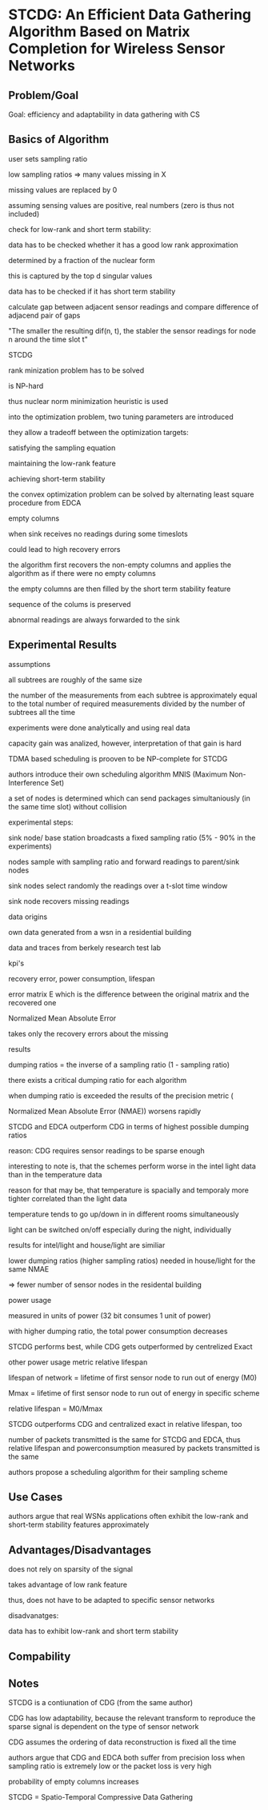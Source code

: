 # STCDG: An Efficient Data Gathering Algorithm Based on Matrix Completion for Wireless Sensor Networks

## Problem/Goal

Goal: efficiency and adaptability in data gathering with CS

## Basics of Algorithm

user sets sampling ratio

low sampling ratios => many values missing in X

missing values are replaced by 0

assuming sensing values are positive, real numbers (zero is thus not included)

check for low-rank and short term stability:

data has to be checked whether it has a good low rank approximation

determined by a fraction of the nuclear form

this is captured by the top d singular values

data has to be checked if it has short term stability

calculate gap between adjacent sensor readings and compare difference of adjacend pair of gaps

"The smaller the resulting dif(n, t), the stabler the sensor readings for node n around the time slot t"

STCDG

rank minization problem has to be solved 

is NP-hard 

thus nuclear norm minimization heuristic is used 

into the optimization problem, two tuning parameters are introduced 

they allow a tradeoff between the optimization targets: 

satisfying the sampling equation  

maintaining the low-rank feature 

achieving short-term stability 

the convex optimization problem can be solved by alternating least square procedure from EDCA 

empty columns 

when sink receives no readings during some timeslots 

could lead to high recovery errors 

the algorithm first recovers the non-empty columns and applies the algorithm as if there were no empty columns 

the empty columns are then filled by the short term stability feature 

sequence of the colums is preserved 

abnormal readings are always forwarded to the sink 

 
## Experimental Results

assumptions 

all subtrees are roughly of the same size 

the number of the measurements from each subtree is approximately equal to the total number of required measurements divided by the number of subtrees all the time 

experiments were done analytically and using real data 

capacity gain was analized, however, interpretation of that gain is hard 

TDMA based scheduling is prooven to be NP-complete for STCDG 

authors introduce their own scheduling algorithm MNIS (Maximum Non-Interference Set) 

a set of nodes is determined which can send packages simultaniously (in the same time slot) without collision 

experimental steps: 

sink node/ base station broadcasts a fixed sampling ratio (5% - 90% in the experiments) 

nodes sample with sampling ratio and forward readings to parent/sink nodes 

sink nodes select randomly the readings over a t-slot time window 

sink node recovers missing readings 

data origins 

own data generated from a wsn in a residential building 

data and traces from berkely research test lab 

kpi's 

recovery error, power consumption, lifespan 

error matrix E which is the difference between the original matrix and the recovered one 

Normalized Mean Absolute Error 

takes only the recovery errors about the missing  

results 

dumping ratios  = the inverse of a sampling ratio (1 - sampling ratio) 

there exists a critical dumping ratio for each algorithm 

when dumping ratio is exceeded the results of the precision metric ( 

Normalized Mean Absolute Error (NMAE)) worsens rapidly 

STCDG and EDCA outperform CDG in terms of highest possible dumping ratios 

reason: CDG requires sensor readings to be sparse enough 

interesting to note is, that the schemes perform worse in the intel light data than in the temperature data 

reason for that may be, that temperature is spacially and temporaly more tighter correlated than the light data 

temperature tends to go up/down in in different rooms simultaneously 

light can be switched on/off especially during the night, individually 

results for intel/light and house/light are similiar 

lower dumping ratios (higher sampling ratios) needed in house/light for the same NMAE 

=> fewer number of sensor nodes in the residental building 

power usage 

measured in units of power (32 bit consumes 1 unit of power) 

with higher dumping ratio, the total power consumption decreases 

STCDG performs best, while CDG gets outperformed by centrelized Exact 

other power usage metric relative lifespan 

lifespan of network = lifetime of first sensor node to run out of energy (M0) 

Mmax = lifetime of first sensor node to run out of energy in specific scheme 

relative lifespan = M0/Mmax 

STCDG outperforms CDG and centralized exact in relative lifespan, too 

number of packets transmitted is the same for STCDG and EDCA, thus relative lifespan and powerconsumption measured by packets transmitted is the same 

authors propose a scheduling algorithm for their sampling scheme 


## Use Cases

authors argue that real WSNs applications often exhibit the low-rank and short-term stability features approximately 

## Advantages/Disadvantages


does not rely on sparsity of the signal 

takes advantage of low rank feature 

thus, does not have to be adapted to specific sensor networks 

disadvanatges: 

data has to exhibit low-rank and short term stability 

## Compability

## Notes

STCDG is a contiunation of CDG (from the same author) 

CDG has low adaptability, because the relevant transform to reproduce the sparse signal is dependent on the type of sensor network 

CDG assumes the ordering of data reconstruction is fixed all the time  

authors argue that CDG and EDCA both suffer from precision loss when sampling ratio is extremely low or the packet loss is very high 

probability of empty columns increases 

STCDG = Spatio-Temporal Compressive Data Gathering 
